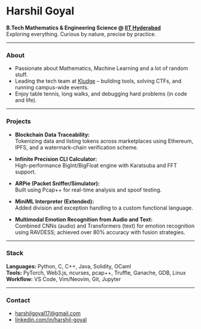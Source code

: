 # Harshil Goyal

**B.Tech Mathematics & Engineering Science @ [IIT Hyderabad](https://www.iith.ac.in/)**  
Exploring everything. Curious by nature, precise by practice.

---

### About

- Passionate about Mathematics, Machine Learning and a lot of random stuff.
- Leading the tech team at [Kludge](https://kludge.co.in/) – building tools, solving CTFs, and running campus-wide events.
- Enjoy table tennis, long walks, and debugging hard problems (in code and life).

---

### Projects
<!-- 
- **HFT-X – High-Frequency Trading Simulator:**  
  Built a real-time C++ trading engine with multithreaded order flows, Monte Carlo pricing, and Bayesian strategy switching.

- **Neural Diffusion Inversion:**  
  Trained deep models to reverse-engineer initial states from final outcomes of PDEs. U-Net + PyTorch magic.
-->
- **Blockchain Data Traceability:**  
  Tokenizing data and listing tokens across marketplaces using Ethereum, IPFS, and a watermark-chain verification scheme.

- **Infinite Precision CLI Calculator:**  
  High-performance BigInt/BigFloat engine with Karatsuba and FFT support.

- **ARPie (Packet Sniffer/Simulator):**  
  Built using Pcap++ for real-time analysis and spoof testing.

- **MiniML Interpreter (Extended):**  
  Added division and exception handling to a custom functional language.
  
- **Multimodal Emotion Recognition from Audio and Text:**  
  Combined CNNs (audio) and Transformers (text) for emotion recognition using RAVDESS; achieved over 80% accuracy with fusion strategies.
  

---

### Stack

**Languages:** Python, C, C++, Java, Solidity, OCaml  
**Tools:** PyTorch, Web3.js, ncurses, pcap++, Truffle, Ganache, GDB, Linux  
**Workflow:** VS Code, Vim/Neovim, Git, Jupyter

---

### Contact

- [harshilgoyal17@gmail.com](mailto:harshilgoyal17@gmail.com)  
- [linkedin.com/in/harshil-goyal](https://linkedin.com/in/harshil-goyal)
